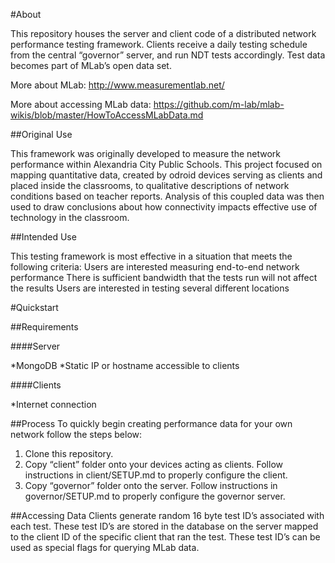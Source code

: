 #About

This repository houses the server and client code of a distributed network performance testing framework. Clients receive a daily testing schedule from the central “governor” server, and run NDT tests accordingly. Test data becomes part of MLab’s open data set. 

More about MLab: 
http://www.measurementlab.net/
  
More about accessing MLab data: 
https://github.com/m-lab/mlab-wikis/blob/master/HowToAccessMLabData.md

##Original Use

This framework was originally developed to measure the network performance within Alexandria City Public Schools. This project focused on mapping quantitative data, created by odroid devices serving as clients and placed inside the classrooms, to qualitative descriptions of network conditions based on teacher reports. Analysis of this coupled data was then used to draw conclusions about how connectivity impacts effective use of technology in the classroom. 

##Intended Use

This testing framework is most effective in a situation that meets the following criteria: 
Users are interested measuring end-to-end network performance
There is sufficient bandwidth that the tests run will not affect the results
Users are interested in testing several different locations 

#Quickstart

##Requirements

####Server

*MongoDB 
*Static IP or hostname accessible to clients

####Clients

*Internet connection

##Process
To quickly begin creating performance data for your own network follow the steps below: 

1. Clone this repository. 
2. Copy “client” folder onto your devices acting as clients. Follow instructions in client/SETUP.md to properly configure the client.
3. Copy “governor” folder onto the server. Follow instructions in governor/SETUP.md to properly configure the governor server. 

##Accessing Data
Clients generate random 16 byte test ID’s associated with each test. These test ID’s are stored in the database on the server mapped to the client ID of the specific client that ran the test. These test ID’s can be used as special flags for querying MLab data. 





